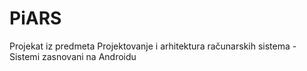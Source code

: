 # PiARS
Projekat iz predmeta Projektovanje i arhitektura računarskih sistema - Sistemi zasnovani na Androidu
